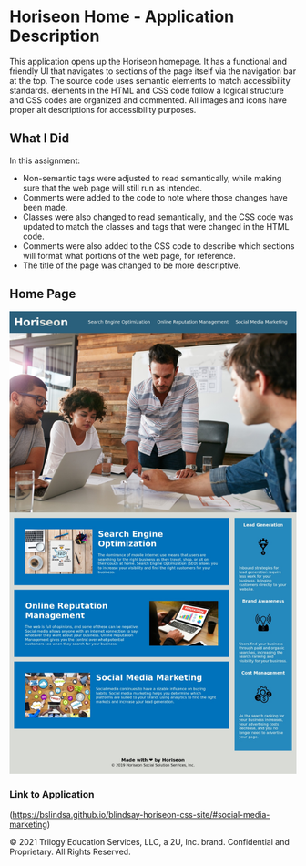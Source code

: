 # Horiseon Home - Application Description

This application opens up the Horiseon homepage. It has a functional and friendly UI that navigates to sections of the page itself via the navigation bar at the top. The source code uses semantic elements to match accessibility standards. elements in the HTML and CSS code follow a logical structure and CSS codes are organized and commented. All images and icons have proper alt descriptions for accessibility purposes.

## What I Did

In this assignment:
* Non-semantic tags were adjusted to read semantically, while making sure that the web page will still run as intended. 
* Comments were added to the code to note where those changes have been made. 
* Classes were also changed to read semantically, and the CSS code was updated to match the classes and tags that were changed in the HTML code. 
* Comments were also added to the CSS code to describe which sections will format what portions of the web page, for reference.
* The title of the page was changed to be more descriptive.

## Home Page

![Screenshot of Horiseon home page.](./assets/images/full-page.jpeg)

### Link to Application

(https://bslindsa.github.io/blindsay-horiseon-css-site/#social-media-marketing)


© 2021 Trilogy Education Services, LLC, a 2U, Inc. brand. Confidential and Proprietary. All Rights Reserved.
